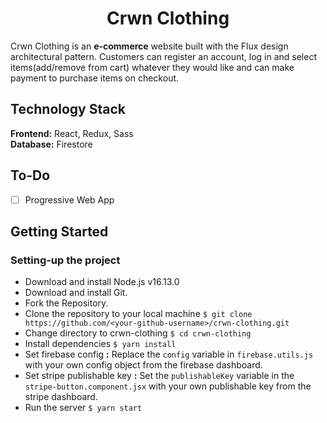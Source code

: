 <h1 align="center">
    Crwn Clothing
</h1>

Crwn Clothing is an **e-commerce** website built with the Flux design architectural pattern.
Customers can register an account, log in and select items(add/remove from cart) whatever they would like and can make payment to purchase items on checkout.

## Technology Stack

**Frontend:** React, Redux, Sass  
**Database:** Firestore

## To-Do

- [ ] Progressive Web App

## Getting Started

### Setting-up the project

- Download and install Node.js v16.13.0
- Download and install Git.
- Fork the Repository.
- Clone the repository to your local machine `$ git clone https://github.com/<your-github-username>/crwn-clothing.git`
- Change directory to crwn-clothing `$ cd crwn-clothing`
- Install dependencies `$ yarn install`  
- Set firebase config **:** Replace the `config` variable in `firebase.utils.js` with your own config object from the firebase dashboard.
- Set stripe publishable key **:** Set the `publishableKey` variable in the `stripe-button.component.jsx` with your own publishable key from the stripe dashboard.
- Run the server `$ yarn start`

